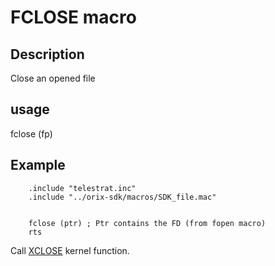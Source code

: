 
# FCLOSE macro

## Description

Close an opened file

## usage

  fclose (fp)

## Example

```ca65
    .include "telestrat.inc"
	.include "../orix-sdk/macros/SDK_file.mac"


    fclose (ptr) ; Ptr contains the FD (from fopen macro)
    rts
```

Call [XCLOSE](../../../kernel/primitives/XCLOSE/) kernel function.
